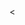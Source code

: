 <!DOCTYPE HTML>
<html lang="es">
  <head>
    <title> Gana dinero e forma sencillo con tu telefono</title>
    <meta charset="UTF-8">
    <meta name="description"content="Esta paginas">
  < 
    
  

    
    
    
